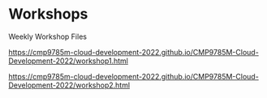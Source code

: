 # Workshops
Weekly Workshop Files

https://cmp9785m-cloud-development-2022.github.io/CMP9785M-Cloud-Development-2022/workshop1.html

https://cmp9785m-cloud-development-2022.github.io/CMP9785M-Cloud-Development-2022/workshop2.html
